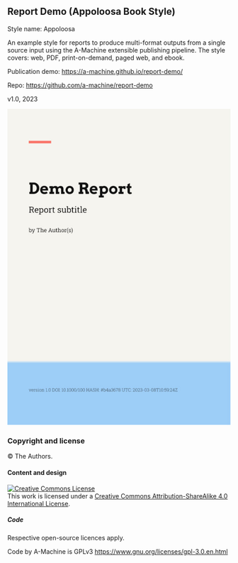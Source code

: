 ## Report Demo (Appoloosa Book Style)

Style name: Appoloosa

An example style for reports to produce multi-format outputs from a single source input using the A-Machine extensible publishing pipeline. The style covers: web, PDF, print-on-demand, paged web, and ebook.

Publication demo: https://a-machine.github.io/report-demo/

Repo: https://github.com/a-machine/report-demo

v1.0, 2023

![Cover](/cover/cover-small.jpg "Cover")

### Copyright and license

© The Authors.

#### Content and design

<a rel="license" href="http://creativecommons.org/licenses/by-sa/4.0/"><img alt="Creative Commons License" style="border-width:0" src="https://i.creativecommons.org/l/by-sa/4.0/88x31.png" /></a><br />This work is licensed under a <a rel="license" href="http://creativecommons.org/licenses/by-sa/4.0/">Creative Commons Attribution-ShareAlike 4.0 International License</a>.

##### Code

Respective open-source licences apply.

Code by A-Machine is GPLv3 https://www.gnu.org/licenses/gpl-3.0.en.html 


